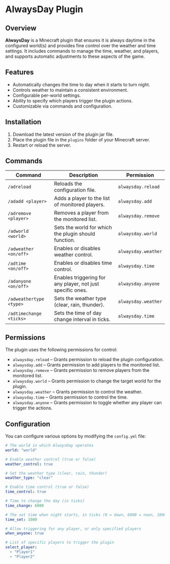 # AlwaysDay Plugin

## Overview
**AlwaysDay** is a Minecraft plugin that ensures it is always daytime in the configured world(s) and provides fine control over the weather and time settings. It includes commands to manage the time, weather, and players, and supports automatic adjustments to these aspects of the game.

## Features
- Automatically changes the time to day when it starts to turn night.
- Controls weather to maintain a consistent environment.
- Configurable per-world settings.
- Ability to specify which players trigger the plugin actions.
- Customizable via commands and configuration.

## Installation

1. Download the latest version of the plugin jar file.
2. Place the plugin file in the `plugins` folder of your Minecraft server.
3. Restart or reload the server.

## Commands

| Command              | Description                                               | Permission            |
| -------------------- | --------------------------------------------------------- | --------------------- |
| `/adreload`          | Reloads the configuration file.                           | `alwaysday.reload`    |
| `/adadd <player>`    | Adds a player to the list of monitored players.            | `alwaysday.add`       |
| `/adremove <player>` | Removes a player from the monitored list.                 | `alwaysday.remove`    |
| `/adworld <world>`   | Sets the world for which the plugin should function.       | `alwaysday.world`     |
| `/adweather <on/off>`| Enables or disables weather control.                      | `alwaysday.weather`   |
| `/adtime <on/off>`   | Enables or disables time control.                         | `alwaysday.time`      |
| `/adanyone <on/off>` | Enables triggering for any player, not just specific ones.| `alwaysday.anyone`    |
| `/adweathertype <type>` | Sets the weather type (clear, rain, thunder).           | `alwaysday.weather`   |
| `/adtimechange <ticks>` | Sets the time of day change interval in ticks.          | `alwaysday.time`      |

## Permissions
The plugin uses the following permissions for control:

- `alwaysday.reload` – Grants permission to reload the plugin configuration.
- `alwaysday.add` – Grants permission to add players to the monitored list.
- `alwaysday.remove` – Grants permission to remove players from the monitored list.
- `alwaysday.world` – Grants permission to change the target world for the plugin.
- `alwaysday.weather` – Grants permission to control the weather.
- `alwaysday.time` – Grants permission to control the time.
- `alwaysday.anyone` – Grants permission to toggle whether any player can trigger the actions.
  
## Configuration

You can configure various options by modifying the `config.yml` file:

```yaml
# The world in which AlwaysDay operates
world: "world"

# Enable weather control (true or false)
weather_control: true

# Set the weather type (clear, rain, thunder)
weather_type: "clear"

# Enable time control (true or false)
time_control: true

# Time to change the day (in ticks)
time_change: 6000

# The set time when night starts, in ticks (0 = dawn, 6000 = noon, 18000 = midnight)
time_set: 1000

# Allow triggering for any player, or only specified players
when_anyone: true

# List of specific players to trigger the plugin
select_player:
  - "Player1"
  - "Player2"
